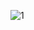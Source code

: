 ![1](https://github.com/cyber-robot1/Mastering-4-critical-SKILLS-using-CPP-17-course/assets/76911827/e198d84e-d373-4cc2-9f39-aa2a53450658)
